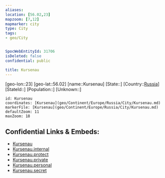 ```yaml
---
aliases: 
location: [56.02,23]
mapzoom: [7,12] 
mapmarker: city 
type: City
tags:
- geo/City


SpocWebEntityId: 31706
isDeleted: false
confidential: public

title: Kursenau
---
```

[geo-lon::23]
[geo-lat::56.02]
[name::Kursenau]
[State::]
[Country::[Russia](geo/Continent/Europe/Russia.md)]
[StateId::]
[Population::]
[Unknown::]


```leaflet
id: Kursenau
coordinates: [Kursenau](geo/Continent/Europe/Russia/City/Kursenau.md)
markerFile: [Kursenau](geo/Continent/Europe/Russia/City/Kursenau.md)
defaultZoom: 11 
maxZoom: 18
```


## Confidential Links & Embeds: 
- [Kursenau](../../../../../../_public/geo/Continent/Europe/Russia/City/Kursenau.md) 
- [Kursenau.internal](../../../../../../_internal/geo/Continent/Europe/Russia/City/Kursenau.internal.md) 
- [Kursenau.protect](../../../../../../_protect/geo/Continent/Europe/Russia/City/Kursenau.protect.md) 
- [Kursenau.private](../../../../../../_private/geo/Continent/Europe/Russia/City/Kursenau.private.md) 
- [Kursenau.personal](../../../../../../_personal/geo/Continent/Europe/Russia/City/Kursenau.personal.md) 
- [Kursenau.secret](../../../../../../_secret/geo/Continent/Europe/Russia/City/Kursenau.secret.md) 
